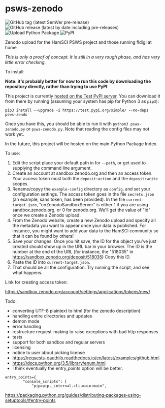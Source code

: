 # psws-zenodo
![GitHub tag (latest SemVer pre-release)](https://img.shields.io/github/v/tag/aidanmontare-edu/psws-zenodo?include_prereleases&sort=semver)
![GitHub release (latest by date including pre-releases)](https://img.shields.io/github/v/release/aidanmontare-edu/psws-zenodo?include_prereleases)
![Upload Python Package](https://github.com/aidanmontare-edu/psws-zenodo/workflows/Upload%20Python%20Package/badge.svg)
![PyPI](https://img.shields.io/pypi/v/psws-zenodo)

Zenodo upload for the HamSCI PSWS project and those running fldigi at home

*This is only a proof of concept. It is still in a very rough phase, and has
very little error checking.*

To install:

**Note: it's probably better for now to run this code by downloading the
repository directly, rather than trying to use PyPI**

This project is currently
[hosted on the Test PyPI server](https://test.pypi.org/project/psws-zendo/).
You can download it from there by running (assuming your system has pip for
Python 3 as `pip3`):

`pip3 install --upgrade -i https://test.pypi.org/simple/ --no-deps psws-zendo`

Once you have this, you should be able to run it with
`python3 psws-zenodo.py` or `psws-zenodo.py`. Note that reading the
config files may not work yet.

In the future, this project will be hosted on the main Python Package Index.

To use:

1. Edit the script place your default path in for `--path`, or get used to
supplying the command line argument.
2. Create an account at sandbox.zenodo.org and then an access token. Your
access token must both the `deposit:action` and the `deposit:write` scopes.
3. Rename/copyy the `example-config` directory as `config`, and set your
configuration settings. The access token goes in the file `secrets.json`
(an example, sans token, has been provided). In the file
`current-target.json`, "onZenodoSandboxServer" is either
1 if you are using sandbox.zenodo.org, or 0 for zenodo.org. We'll get the
value of "id" once we create a Zenodo upload.
4. From the Zenodo website, create a new Zenodo upload and specify all the
metadata you want to appear once your data is published. For instance, you
might want to add your data to the HamSCI community so that it can be found
by others!
6. Save your changes. Once you hit save, the ID for the object you've just
created should show up in the URL bar in your browser. The ID is the number at
the end of the URL (for instance, the "518035" in
https://sandbox.zenodo.org/deposit/518035) Copy this ID.
7. Paste the ID into `current-target.json`.
8. That should be all the configuration. Try running the script, and see what
happens.


Link for creating access token:

https://sandbox.zenodo.org/account/settings/applications/tokens/new/

Todo:
- converting UTF-8 plaintext to html (for the zenodo description)
- handling entire directories and updates
- demon mode
- error handling
- restructure request-making to raise exceptions with bad http responses
- tests
- support for both sandbox and regular servers
- licensing
- notice to user about picking license
- https://requests-oauthlib.readthedocs.io/en/latest/examples/github.html
- https://docs.python.org/3.5/library/enum.html
- I think eventually the entry_points option will be better.

```
entry_points={
        "console_scripts": [
            "pip=pip._internal.cli.main:main",
```

https://packaging.python.org/guides/distributing-packages-using-setuptools/#entry-points
